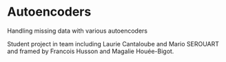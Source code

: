 # Autoencoders
Handling missing data with various autoencoders

Student project in team including Laurie Cantaloube and Mario SEROUART
  and framed by Francois Husson and Magalie Houée-Bigot.
